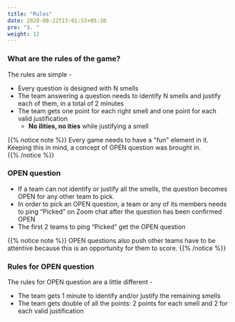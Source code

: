 ```yaml
---
title: "Rules"
date: 2020-08-22T13:01:53+05:30
pre: "3. "
weight: 12
---
```


### What are the rules of the game?

The rules are simple -
 
+ Every question is designed with N smells
+ The team answering a question needs to identify N smells and justify each of them, in a total of 2 minutes
+ The team gets one point for each right smell and one point for each valid justification
    + **No ilities, no ities** while justifying a smell

{{% notice note %}} 
Every game needs to have a "fun" element in it. Keeping this in mind, a concept of OPEN question was brought in.   
{{% /notice %}}

### OPEN question

+ If a team can not identify or justify all the smells, the question becomes OPEN for any other team to pick.
+ In order to pick an OPEN question, a team or any of its members needs to ping “Picked” on Zoom chat after the question has been confirmed OPEN
+ The first 2 teams to ping “Picked” get the OPEN question

{{% notice note %}}
OPEN questions also push other teams have to be attentive because this is an opportunity for them to score.
{{% /notice %}} 

### Rules for OPEN question

The rules for OPEN question are a little different -

+ The team gets 1 minute to identify and/or justify the remaining smells
+ The team gets double of all the points: 2 points for each smell and 2 for each valid justification
    

